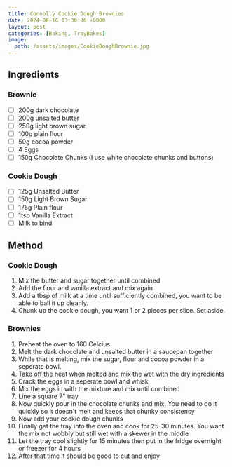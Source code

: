 ```yaml
---
title: Connolly Cookie Dough Brownies
date: 2024-08-16 13:30:00 +0000
layout: post
categories: [Baking, TrayBakes]
image:
  path: /assets/images/CookieDoughBrownie.jpg
---
```

## Ingredients
### Brownie
- [ ] 200g dark chocolate
- [ ] 200g unsalted butter
- [ ] 250g light brown sugar
- [ ] 100g plain flour
- [ ] 50g cocoa powder
- [ ] 4 Eggs
- [ ] 150g Chocolate Chunks (I use white chocolate chunks and buttons)

### Cookie Dough
- [ ] 125g Unsalted Butter
- [ ] 150g Light Brown Sugar
- [ ] 175g Plain flour
- [ ] 1tsp Vanilla Extract
- [ ] Milk to bind 

## Method
### Cookie Dough
1. Mix the butter and sugar together until combined
2. Add the flour and vanilla extract and mix again
3. Add a tbsp of milk at a time until sufficiently combined, you want to be able to ball it up cleanly.
4. Chunk up the cookie dough, you want 1 or 2 pieces per slice. Set aside.

### Brownies
1. Preheat the oven to 160 Celcius 
2. Melt the dark chocolate and unsalted butter in a saucepan together
3. While that is melting, mix the sugar, flour and cocoa powder in a seperate bowl.
4. Take off the heat when melted and mix the wet with the dry ingredients
5. Crack the eggs in a seperate bowl and whisk
6. Mix the eggs in with the mixture and mix until combined
7. Line a square 7" tray
8. Now quickly pour in the chocolate chunks and mix. You need to do it quickly so it doesn't melt and keeps that chunky consistency
9. Now add your cookie dough chunks
10. Finally get the tray into the oven and cook for 25-30 minutes. You want the mix not wobbly but still wet with a skewer in the middle
11. Let the tray cool slightly for 15 minutes then put in the fridge overnight or freezer for 4 hours
12. After that time it should be good to cut and enjoy
